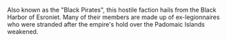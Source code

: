 Also known as the "Black Pirates", this hostile faction hails from the Black Harbor of Esroniet. Many of their members are made up of ex-legionnaires who were stranded after the empire's hold over the Padomaic Islands weakened.